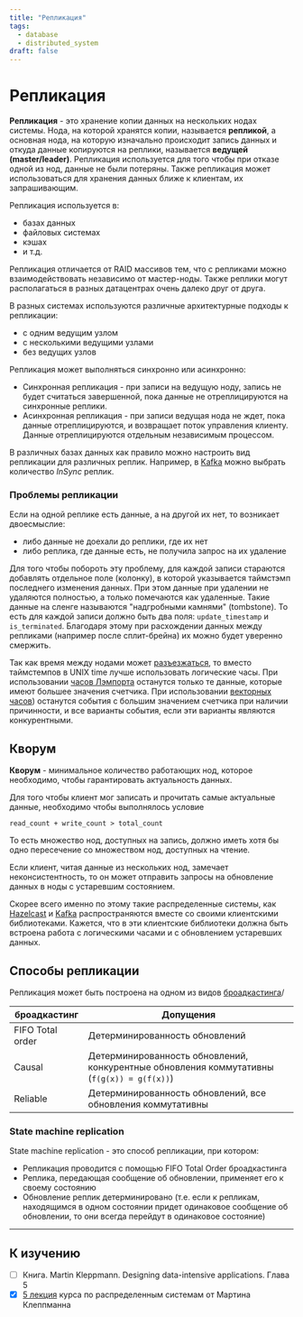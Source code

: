 ```yaml
---
title: "Репликация"
tags:
  - database
  - distributed_system
draft: false
---
```


# Репликация

**Репликация** - это хранение копии данных на нескольких нодах системы.
Нода, на которой хранятся копии, называется __репликой__, а основная нода, на которую изначально происходит запись данных и откуда данные копируются на реплики, называется __ведущей (master/leader)__.
Репликация используется для того чтобы при отказе одной из нод, данные не были потеряны.
Также репликация может использоваться для хранения данных ближе к клиентам, их запрашивающим.

Репликация используется в:
- базах данных
- файловых системах
- кэшах
- и т.д.

Репликация отличается от RAID массивов тем, что с репликами можно взаимодействовать независимо от мастер-ноды.
Также реплики могут располагаться в разных датацентрах очень далеко друг от друга.

В разных системах используются различные архитектурные подходы к репликации:
- с одним ведущим узлом
- с несколькими ведущими узлами
- без ведущих узлов

Репликация может выполняться синхронно или асинхронно:
- Синхронная репликация - при записи на ведущую ноду, запись не будет считаться завершенной, пока данные не отреплицируются на синхронные реплики.
- Асинхронная репликация - при записи ведущая нода не ждет, пока данные отреплицируются, и возвращает поток управления клиенту. Данные отреплицируются отдельным независимым процессом.

В различных базах данных как правило можно настроить вид репликации для различных реплик. 
Например, в [Kafka](../tools/kafka.md) можно выбрать количество _InSync_ реплик.


### Проблемы репликации

Если на одной реплике есть данные, а на другой их нет, то возникает двоесмыслие:
- либо данные не доехали до реплики, где их нет
- либо реплика, где данные есть, не получила запрос на их удаление

Для того чтобы побороть эту проблему, для каждой записи стараются добавлять отдельное поле (колонку), в которой указывается таймстэмп последнего изменения данных.
При этом данные при удалении не удаляются полностью, а только помечаются как удаленные. 
Такие данные на сленге называются "надгробными камнями" (tombstone).
То есть для каждой записи должно быть два поля: `update_timestamp` и `is_terminated`.
Благодаря этому при расхождении данных между репликами (например после сплит-брейна) их можно будет уверенно смержить.

Так как время между нодами может [разъезжаться](distributed_systems_time.md), то вместо таймстемпов в UNIX time лучше использовать логические часы.
При использовании [часов Лэмпорта](../algorithms/lamport_clock.md) останутся только те данные, которые имеют большее значения счетчика.
При использовании [векторных часов](../algorithms/vector_clock.md)) останутся события с большим значением счетчика при наличии причинности, и все варианты события, если эти варианты являются конкурентными.

## Кворум

**Кворум** - минимальное количество работающих нод, которое необходимо, чтобы гарантировать актуальность данных.

Для того чтобы клиент мог записать и прочитать самые актуальные данные, необходимо чтобы выполнялось условие
```
read_count + write_count > total_count
```
То есть множество нод, доступных на запись, должно иметь хотя бы одно пересечение со множеством нод, доступных на чтение.

Если клиент, читая данные из нескольких нод, замечает неконсистентность, то он может отправить запросы на обновление данных в ноды с устаревшим состоянием.

Скорее всего именно по этому такие распределенные системы, как [Hazelcast](../external_lib/hazelcast.md) и [Kafka](../tools/kafka.md) распространяются вместе со своими клиентскими библиотеками.
Кажется, что в эти клиентские библиотеки должна быть встроена работа с логическими часами и с обновлением устаревших данных.


## Способы репликации

Репликация может быть построена на одном из видов [броадкастинга](broadcasting.md)/

| броадкастинг | Допущения |
| --- | --- |
| FIFO Total order | Детерминированность обновлений |
| Causal | Детерминированность обновлений, конкурентные обновления коммутативны (`f(g(x)) = g(f(x))`) |
| Reliable | Детерминированность обновлений, все обновления коммутативны |

### State machine replication
State machine replication - это способ репликации, при котором:
- Репликация проводится с помощью FIFO Total Order броадкастинга
- Реплика, передающая сообщение об обновлении, применяет его к своему состоянию
- Обновление реплик детерминировано (т.е. если к репликам, находящимся в одном состоянии придет одинаковое сообщение об обновлении, то они всегда перейдут в одинаковое состояние)


---
## К изучению

- [ ] Книга. Martin Kleppmann. Designing data-intensive applications. Глава 5
- [X] [5 лекция](https://www.youtube.com/watch?v=mBUCF1WGI_I&list=PLeKd45zvjcDFUEv_ohr_HdUFe97RItdiB&ab_channel=MartinKleppmann) курса по распределенным системам от Мартина Клеппманна
